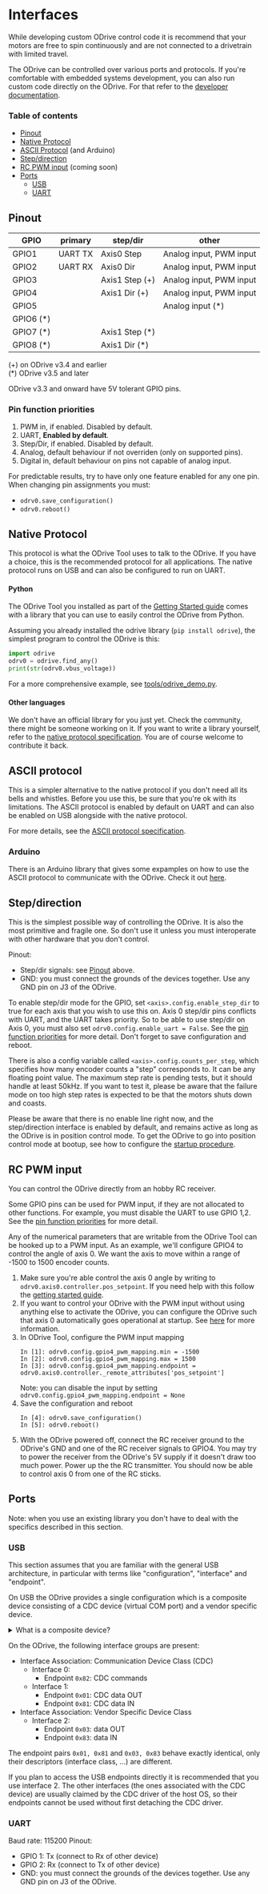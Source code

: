 # Interfaces

<div class="alert"> While developing custom ODrive control code it is recommend that your motors are free to spin continuously and are not connected to a drivetrain with limited travel. </div>

The ODrive can be controlled over various ports and protocols. If you're comfortable with embedded systems development, you can also run custom code directly on the ODrive. For that refer to the [developer documentation](developer-guide.md).

### Table of contents

<!-- MarkdownTOC depth=2 autolink=true bracket=round -->

- [Pinout](#pinout)
- [Native Protocol](#native-protocol)
- [ASCII Protocol](#ascii-protocol) (and Arduino)
- [Step/direction](#stepdirection)
- [RC PWM input](#rc-pwm-input) (coming soon)
- [Ports](#ports)
   - [USB](#usb)
   - [UART](#uart)

<!-- /MarkdownTOC -->

## Pinout

| GPIO      | primary   | step/dir      | other                   |
|-----------|-----------|---------------|-------------------------|
| GPIO1     | UART TX   | Axis0 Step    | Analog input, PWM input |
| GPIO2     | UART RX   | Axis0 Dir     | Analog input, PWM input |
| GPIO3     |           | Axis1 Step (+)| Analog input, PWM input |
| GPIO4     |           | Axis1 Dir (+) | Analog input, PWM input |
| GPIO5     |           |               | Analog input (*)        |
| GPIO6 (*) |           |               |                         |
| GPIO7 (*) |           | Axis1 Step (*)|                         |
| GPIO8 (*) |           | Axis1 Dir (*) |                         |

(+) on ODrive v3.4 and earlier <br>
(*) ODrive v3.5 and later

ODrive v3.3 and onward have 5V tolerant GPIO pins.

### Pin function priorities
1. PWM in, if enabled. Disabled by default.
1. UART, **Enabled by default**.
1. Step/Dir, if enabled. Disabled by default.
1. Analog, default behaviour if not overriden (only on supported pins).
1. Digital in, default behaviour on pins not capable of analog input.

For predictable results, try to have only one feature enabled for any one pin. When changing pin assignments you must:
* `odrv0.save_configuration()`
* `odrv0.reboot()`

## Native Protocol

This protocol is what the ODrive Tool uses to talk to the ODrive. If you have a choice, this is the recommended protocol for all applications. The native protocol runs on USB and can also be configured to run on UART.

#### Python

The ODrive Tool you installed as part of the [Getting Started guide](getting-started#downloading-and-installing-tools) comes with a library that you can use to easily control the ODrive from Python.

Assuming you already installed the odrive library (`pip install odrive`), the simplest program to control the ODrive is this:

```python
import odrive
odrv0 = odrive.find_any()
print(str(odrv0.vbus_voltage))
```

For a more comprehensive example, see [tools/odrive_demo.py](../tools/odrive_demo.py).

#### Other languages

We don't have an official library for you just yet. Check the community, there might be someone working on it. If you want to write a library yourself, refer to the [native protocol specification](protocol). You are of course welcome to contribute it back.

## ASCII protocol

This is a simpler alternative to the native protocol if you don't need all its bells and whistles. Before you use this, be sure that you're ok with its limitations. The ASCII protocol is enabled by default on UART and can also be enabled on USB alongside with the native protocol.

For more details, see the [ASCII protocol specification](ascii-protocol.md).

### Arduino
There is an Arduino library that gives some expamples on how to use the ASCII protocol to communicate with the ODrive. Check it out [here](../Arduino/ODriveArduino).

## Step/direction
This is the simplest possible way of controlling the ODrive. It is also the most primitive and fragile one. So don't use it unless you must interoperate with other hardware that you don't control.

Pinout:
* Step/dir signals: see [Pinout](#pinout) above.
* GND: you must connect the grounds of the devices together. Use any GND pin on J3 of the ODrive.

To enable step/dir mode for the GPIO, set `<axis>.config.enable_step_dir` to true for each axis that you wish to use this on.
Axis 0 step/dir pins conflicts with UART, and the UART takes priority. So to be able to use step/dir on Axis 0, you must also set `odrv0.config.enable_uart = False`. See the [pin function priorities](#pin-function-priorities) for more detail. Don't forget to save configuration and reboot.

There is also a config variable called `<axis>.config.counts_per_step`, which specifies how many encoder counts a "step" corresponds to. It can be any floating point value.
The maximum step rate is pending tests, but it should handle at least 50kHz. If you want to test it, please be aware that the failure mode on too high step rates is expected to be that the motors shuts down and coasts.

Please be aware that there is no enable line right now, and the step/direction interface is enabled by default, and remains active as long as the ODrive is in position control mode. To get the ODrive to go into position control mode at bootup, see how to configure the [startup procedure](commands.md#startup-procedure).

## RC PWM input

You can control the ODrive directly from an hobby RC receiver.

Some GPIO pins can be used for PWM input, if they are not allocated to other functions. For example, you must disable the UART to use GPIO 1,2. See the [pin function priorities](#pin-function-priorities) for more detail.

Any of the numerical parameters that are writable from the ODrive Tool can be hooked up to a PWM input.
As an example, we'll configure GPIO4 to control the angle of axis 0. We want the axis to move within a range of -1500 to 1500 encoder counts.

1. Make sure you're able control the axis 0 angle by writing to `odrv0.axis0.controller.pos_setpoint`. If you need help with this follow the [getting started guide](getting-started.md).
2. If you want to control your ODrive with the PWM input without using anything else to activate the ODrive, you can configure the ODrive such that axis 0 automatically goes operational at startup. See [here](commands.md#startup-procedure) for more information.
3. In ODrive Tool, configure the PWM input mapping
    ```
    In [1]: odrv0.config.gpio4_pwm_mapping.min = -1500
    In [2]: odrv0.config.gpio4_pwm_mapping.max = 1500
    In [3]: odrv0.config.gpio4_pwm_mapping.endpoint = odrv0.axis0.controller._remote_attributes['pos_setpoint']
    ```
   Note: you can disable the input by setting `odrv0.config.gpio4_pwm_mapping.endpoint = None`
4. Save the configuration and reboot
    ```
    In [4]: odrv0.save_configuration()
    In [5]: odrv0.reboot()
    ```
5. With the ODrive powered off, connect the RC receiver ground to the ODrive's GND and one of the RC receiver signals to GPIO4. You may try to power the receiver from the ODrive's 5V supply if it doesn't draw too much power. Power up the the RC transmitter. You should now be able to control axis 0 from one of the RC sticks.

## Ports
Note: when you use an existing library you don't have to deal with the specifics described in this section.

### USB

This section assumes that you are familiar with the general USB architecture, in particular with terms like "configuration", "interface" and "endpoint".

On USB the ODrive provides a single configuration which is a composite device consisting of a CDC device (virtual COM port) and a vendor specific device.

<details><summary markdown="span">What is a composite device?</summary><div markdown="block">
A composite device is a device where interfaces are grouped by interface association descriptors. For such devices, the host OS loads an intermediate driver, so that each of the interface groups can be treated like a separate device and have its own host-side driver attached.
</div></details>

On the ODrive, the following interface groups are present:

 * Interface Association: Communication Device Class (CDC)
    * Interface 0:
        * Endpoint `0x82`: CDC commands
    * Interface 1:
        * Endpoint `0x01`: CDC data OUT
        * Endpoint `0x81`: CDC data IN
 * Interface Association: Vendor Specific Device Class
    * Interface 2:
        * Endpoint `0x03`: data OUT
        * Endpoint `0x83`: data IN

The endpoint pairs `0x01, 0x81` and `0x03, 0x83` behave exactly identical, only their descriptors (interface class, ...) are different.

If you plan to access the USB endpoints directly it is recommended that you use interface 2. The other interfaces (the ones associated with the CDC device) are usually claimed by the CDC driver of the host OS, so their endpoints cannot be used without first detaching the CDC driver.

### UART
Baud rate: 115200
Pinout:
* GPIO 1: Tx (connect to Rx of other device)
* GPIO 2: Rx (connect to Tx of other device)
* GND: you must connect the grounds of the devices together. Use any GND pin on J3 of the ODrive.
